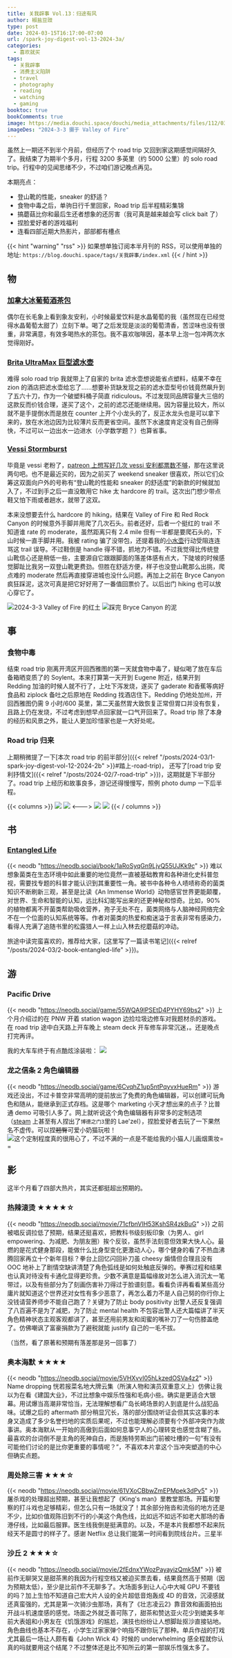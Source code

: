 ```yaml
---
title: 关我辟事 Vol.13：归途有风
author: 椒盐豆豉
type: post
date: 2024-03-15T16:17:00-07:00
url: /spark-joy-digest-vol-13-2024-3a/
categories:
  - 喜欢就买
tags:
  - 关我辟事
  - 消费主义陷阱
  - travel
  - photography
  - reading 
  - watching
  - gaming
booktoc: true
bookComments: true
image: https://media.douchi.space/douchi/media_attachments/files/112/035/236/377/970/545/original/ed7bb6c50f4c3cb7.png
imageDes: "2024-3-3 摄于 Valley of Fire"
---
```


虽然上一期还不到半个月前，但经历了个 road trip 又回到家这期感觉间隔好久了。我结束了为期半个多月，行程 3200 多英里（约 5000 公里）的 solo road trip。行程中的见闻思绪不少，不过咱们游记晚点再见。

本期亮点：
- 登山靴的性能，sneaker 的舒适？
- 食物中毒之后，单驹日行千里回家，Road trip 后半程精彩集锦
- 搞蘑菇比你和最后生还者想象的还厉害（我可真是越来越会写 click bait 了）
- 捏脸爱好者的游戏福利
- 连看四部近期大热影片，部部都有槽点

<!--more-->
{{< hint "warning" "rss" >}}
如果想单独订阅本半月刊的 RSS，可以使用单独的地址:
`https://blog.douchi.space/tags/关我辟事/index.xml`
{{< / hint >}}

## 物
### [加拿大冰葡萄酒茶包](https://amzn.to/49SAEfm)
偶尔在长毛象上看到象友安利，小时候最爱饮料是水晶葡萄的我（虽然现在已经觉得水晶葡萄太甜了）立刻下单。喝了之后发现是淡淡的葡萄清香，苦涩味也没有很重，非常满意，有效多喝热水的茶包。我不喜欢咖啡因，基本早上泡一包冲两次水觉得刚好。

### [Brita UltraMax 巨型滤水壶](https://amzn.to/43nTzwa)
难得 solo road trip 我就带上了自家的 brita 滤水壶想说能省点塑料，结果不幸在 zion 的酒店把滤水壶给忘了……想要补货缺发现之前的滤水壶型号价钱竟然飙升到了五六十刀，作为一个破塑料桶子简直 ridiculous。不过发现同品牌容量大三倍的这款反而价钱合理，遂买了这个，之前的滤芯还能继续用。因为容量比较大，所以就不是手提倒水而是放在 counter 上开个小龙头的了，反正水龙头也是可以拿下来的，放在水池边因为比较薄片反而更省空间。虽然下水速度肯定没有自己倒得快，不过可以一边出水一边进水（小学数学题？）也算省事。

### [Vessi Stormburst](https://fbuy.io/vessi/mtfront2)
毕竟是 vessi 老粉了，[patreon 上想写好几次 vessi 安利都票数不够](https://www.patreon.com/posts/2024-nian-4-yue-100083093?utm_source=blog.douchi.space)，那在这里说两句吧。也不是最近买的，因为之前买了 weekend sneaker 很喜欢，所以它们众筹这双面向户外的号称有“登山靴的性能和 sneaker 的舒适度”的新款的时候就加入了，不过到手之后一直没敢用它 hike 太 hardcore 的 trail。这次出门想少带点鞋又怕下雨或者趟水，就带了这双。

本来没想要去什么 hardcore 的 hiking，结果在 Valley of Fire 和 Red Rock Canyon 的时候意外手脚并用爬了几次石头。前者还好，后者一个挺红的 trail 不知道谁 rate 的 moderate，虽然距离只有 2.4 mile 但有一半都是要爬石头的，下山时候一直手脚并用。我被 rating 骗了没带包，还提着我的[小水壶](https://amzn.to/477opdH)行动受阻连连骂这 trail 误导。不过鞋倒是 handle 得不错，抓地力不错。不过我觉得比传统登山靴信心还是稍低一些，主要源自它跟跟脚面的落差体感有点大，下陡坡的时候感觉脚趾比我另一双登山靴更费劲。但胜在舒适方便，样子也没登山靴那么出挑，爬点难的 moderate 然后再直接穿进城也没什么问题。再加上之前在 Bryce Canyon 疯狂踩泥，这次可真是把它好好用了一番值回票价了。以后出门 hiking 也可以放心穿它了。

![2024-3-3 Valley of Fire 的红土](https://media.douchi.space/douchi/media_attachments/files/112/035/297/368/925/582/original/a35eaaabc253ae92.png)
![踩完 Bryce Canyon 的泥](https://media.douchi.space/douchi/media_attachments/files/112/023/287/123/644/872/original/9732a856603aab51.png)

## 事
### 食物中毒
结束 road trip 刚离开湾区开回西雅图的第一天就食物中毒了，疑似喝了放在车后备箱晒变质了的 Soylent。本来打算第一天开到 Eugene 附近，结果开到 Redding 加油的时候人就不行了，上吐下泻发烧，遂买了 gaderate 和香蕉等病好食品和 ziplock 备吐之后原地在 Redding 找酒店住下。Redding 仍地处加州，开回西雅图仍需 9 小时/600 英里，第二天虽然胃大致恢复正常但胃口并没有恢复，且路上仍在发烧，不过考虑到想早点回家就一口气开回来了。Road trip 除了本身的经历和风景之外，能让人更加珍惜家也是一大好处呢。

### Road trip 归来
上期稍微提了一下[本次 road trip 的前半部分]({{< relref "/posts/2024-03/1-spark-joy-digest-vol-12-2024-2b" >}}#踏上-road-trip)， 还写了[road trip 安利抒情文]({{< relref "/posts/2024-02/7-road-trip" >}})，这期就是下半部分了。road trip 上经历和故事良多，游记还得慢慢写，照例 photo dump 一下后半程。

{{< columns >}}
![](https://media.douchi.space/douchi/media_attachments/files/112/028/982/344/699/821/original/1c414d6187bdeeb1.png)
![](https://media.douchi.space/douchi/media_attachments/files/112/046/262/170/272/243/original/1b44cf1c32c69d60.png)
<--->
![](https://media.douchi.space/douchi/media_attachments/files/112/035/207/832/704/288/original/92f88a6ec94de4fe.png)
![](https://media.douchi.space/douchi/media_attachments/files/112/102/374/961/171/896/original/a7cda31c55fe31d8.png)
{{< / columns >}}

## 书
### [Entangled Life](https://amzn.to/4bTZQU1) 
{{< neodb "https://neodb.social/book/1aRoSyqGn9LjvQ55UJKk9c" >}}
难以想象菌类在生态环境中如此重要的地位竟然一直被基础教育和各种进化史科普忽视，需要找专题的科普才能认识到其重要性一角。被书中各种令人啧啧称奇的菌类知识不断刷新三观，甚至是比读《An Immense World》动物感官世界更能颠覆，对世界、生命和智能的认知，远比科幻能写出来的还更神秘和惊奇。比如，90% 的植物都离不开菌类帮助吸收营养，孢子无处不在，菌类网络与人脑神经网络完全不在一个位面的认知系统等等。作者对菌类的热爱和痴迷溢于言表非常有感染力，看得人充满了追随书里的松露猎人一样上山入林去挖蘑菇的冲动。

旅途中读完蛮喜欢的，推荐给大家，[这里写了一篇读书笔记]({{< relref "/posts/2024-03/2-book-entangled-life" >}})。

## 游

### Pacific Drive
{{< neodb "https://neodb.social/game/55WQA9lPSEtD4PYHY69bs2" >}}
上个月介绍过的在 PNW 开着 station wagon 边捡垃圾边修车对我题材杀的游戏。在 road trip 途中白天路上开车晚上 steam deck 开车修车非常沉迷，。还是晚点打完再评。

我的大车车终于有点酷炫涂装啦：
![](https://media.douchi.space/douchi/media_attachments/files/112/047/282/076/070/583/original/5d72c0c9dc8073f5.jpeg)

### 龙之信条 2 角色编辑器
{{< neodb "https://neodb.social/game/6CvqhZ1up5ntPqyvxHueRm" >}}
游戏还没出，不过卡普空非常高明的提前放出了免费的角色编辑器，可以创建可玩角色和随从，能继承到正式存档。这是哪个 marketing 小天才想出来的点子？比普通 demo 可吸引人多了。网上就听说这个角色编辑器有非常多的定制选项（[steam](https://steamcommunity.com/sharedfiles/filedetails/?id=3175986598) 上甚至有人捏出了`博德之门3`里的 Lae'zel），捏脸爱好者去玩了一下果然名不虚传。可以捏~~翘臀~~可爱小奶猫玩啦！
![这个定制程度真的很用心了，不过不满的一点是不能给我的小猫人儿画烟熏妆= =](https://media.douchi.space/douchi/media_attachments/files/112/101/929/750/184/326/original/5a15264318f0c1bc.jpg)

## 影
这半个月看了四部大热片，其实还都挺超出预期的。

### 热辣滚烫 ★★★★☆
{{< neodb "https://neodb.social/movie/71cfbnVlH53KshSR4zkBuG" >}}
之前被唱反调拉低了预期，结果还挺喜欢，把教科书级刻板印象（为男人、girl empowering、为减肥、为朋友圈）挨个反驳，虽然手法刻意但效果大快人心。最燃的是花式健身那段，能做什么比身型变化更激动人心，哪个健身的看了不热血沸腾回家再立十个新年目标？拳台上回忆闪回补刀虽 cheesy 煽情但合理且没有 OOC 地补上了剧情空缺讲清楚了角色弧线是如何处触底反弹的。拳赛过程和结果也认真对待没有卡通化显得更珍贵。少数不满意是篇幅缘故对怎么进入消沉太一笔带过，以及有些部分为了刻画伤害补刀得过于脸谱刻意。看看负评再看看某些高分庸片就知道这个世界还对女性有多少恶意了，再怎么着力不是人自己努的你行你上没钱请营养师步不能自己跑了？关键为了防止 body positivity 出警人还反复强调了八百遍不是为了减肥，为了防止 mental health 不包容出警人还大篇幅讲了半天角色精神状态主观客观都讲了，甚至还用前男友和闺蜜的嘴补刀了一句伤膝盖绝了。仿佛嘲讽了富豪捐款为了避税就能 justify 自己的一毛不拔。

（当然，看了原著和预期有落差那是另一回事了）

### 奥本海默 ★★★★
{{< neodb "https://neodb.social/movie/5VHXvvI05hLkzedOSVa4z2" >}}
Name dropping 恍若报菜名地大牌云集（所演人物和演员双重意义上）仿佛让我以为在看《建国大业》，不过比想象中娱乐性强和毛病小些。确实是更适合大银幕。用试爆当高潮非常恰当，无法理解想看广岛长崎场景的人到底是什么战犯品味。试爆之后的 aftermath 部分稍显冗长，落的部分围绕听证会但其实这事的本身又造成了多少名誉扫地的实质后果呢，不过也能理解必须要有个外部冲突作为故事讲。奥本海默从一开始的高傲到后面如何息事宁人的心理转变也感觉含糊了些。最喜欢的台词倒不是主角的死神自白，而是施特劳斯出门前被吐槽的一句“有没有可能他们讨论的是比你更重要的事情呢？”，不喜欢本片拿这个当冲突塑造的中心但确实点题。

### 周处除三害 ★★★☆
{{< neodb "https://neodb.social/movie/61VXoCBbwZmEPMpek3dPv5" >}}
屠杀戏的处理超出预期，甚至让我想起了《King's man》里教堂那场。开篇和警察的打斗戏也足够精彩，但怎么只有一场就没了！其余部分拖沓和流俗的地方还是不少，比如价值观陈旧到不行的小美这个角色线，比如远不如远不如老大那场的香港仔线，比如最后服罪。医生线我倒是挺满意的。以及，不是本片我都想不起来阮经天不是圆寸的样子了。感谢 Netflix 总让我们能第一时间看到院线台片。三星半

### 沙丘 2 ★★★☆
{{< neodb "https://neodb.social/movie/2fEdnxYWozPayayizQmk5M" >}}
被前作无聊哭又是甜茶黑的我因为行程空档又被迫买票去看，结果竟然高于预期（因为预期太低），至少是比前作不无聊多了。大场面多到让人心中大喊 GPU 不要钱的吗？加上生怕不知道自己宏大片人设的全片超低音炮轰成 4D 的音效，沉浸感就还真蛮强的，尤其是第一次骑沙虫那场，真有了《壮志凌云2》靠音效和画面拍出开战斗机速度感的感觉。场面之外就乏善可陈了，甜茶和赞达亚火花少到媲美多年前大表姐和小男友在《饥饿游戏》的尴尬，演技也纷纷让人想脚趾抠沙直接钻地。角色曲线也基本不存在，小学生过家家弹个响指不跟你玩了那种。单兵作战的打戏尤其最后一场让人颇有看《John Wick 4》时候的 underwhelming 感全程就你认真的吗就要用这个结尾？不过整体还是比不知所云的第一部娱乐性强太多了。
